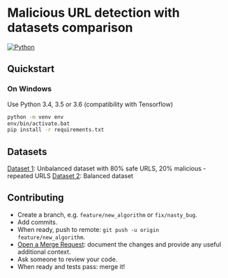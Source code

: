 # Malicious URL detection with datasets comparison
[![Python](https://img.shields.io/badge/python-3.6-blue.svg?style=flat-square)](https://docs.python.org/3/)



## Quickstart

### On Windows
Use Python 3.4, 3.5 or 3.6 (compatibility with Tensorflow)

```bash
python -m venv env
env/bin/activate.bat
pip install -r requirements.txt
```

## Datasets
[Dataset 1](https://github.com/faizann24/Using-machine-learning-to-detect-malicious-URLs/blob/master/data/data.csv): Unbalanced dataset with 80% safe URLS, 20% malicious - repeated URLS
[Dataset 2](https://github.com/incertum/cyber-matrix-ai/blob/master/Malicious-URL-Detection-Deep-Learning/data/url_data_mega_deep_learning.csv): Balanced dataset


## Contributing

- Create a branch, e.g. `feature/new_algorithm` or `fix/nasty_bug`.
- Add commits.
- When ready, push to remote: `git push -u origin feature/new_algorithm`.
- [Open a Merge Request](https://gitlab-student.centralesupelec.fr/foundation_ai/fai_project/merge_requests): document the changes and provide any useful additional context.
- Ask someone to review your code.
- When ready and tests pass: merge it!